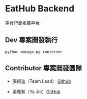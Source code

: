 # EatHub Backend

美食行銷推薦平台。

## Dev 專案開發執行

```
python manage.py runserver
```

## Contributor 專案開發團隊

- 張凱迪（Team Lead） [Github](https://github.com/kdchang)


- 梁雅絜（Ya Jie）[GitHub](https://github.com/comea22)